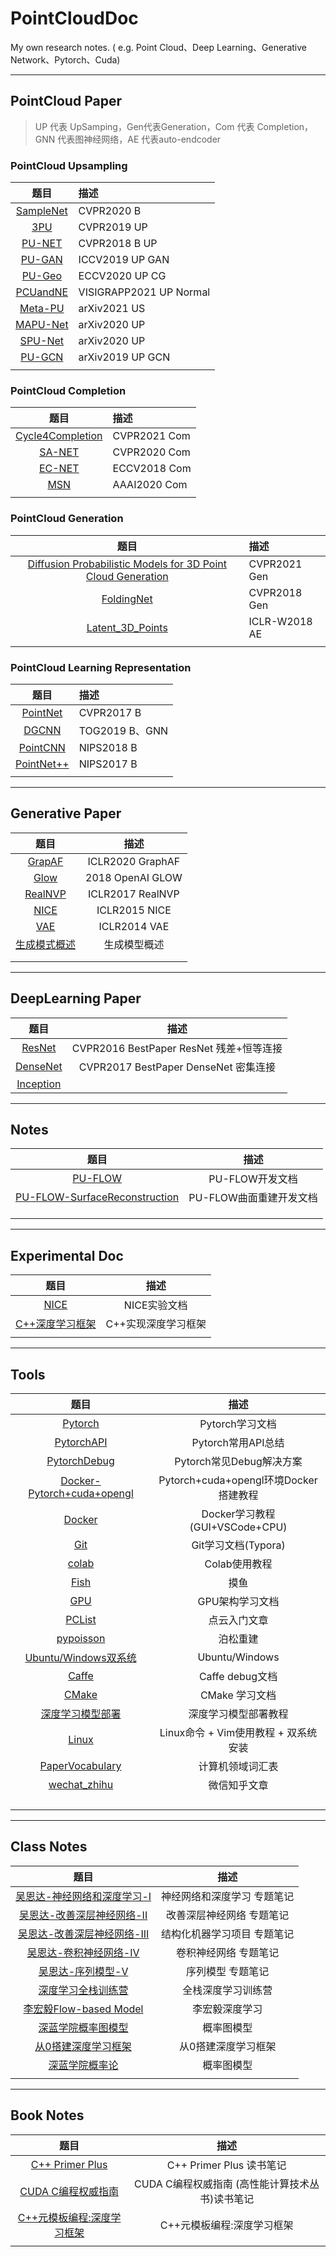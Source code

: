 # PointCloudDoc

My own research notes. ( e.g. Point Cloud、Deep Learning、Generative Network、Pytorch、Cuda)



---
## PointCloud Paper
> UP 代表 UpSamping，Gen代表Generation，Com 代表 Completion，GNN 代表图神经网络，AE 代表auto-endcoder

### PointCloud Upsampling

| 题目 | 描述 |
| :--: | :-- |
| [SampleNet](P_SampleNet阅读.md) |CVPR2020 B |
| [3PU](P_3PU阅读复现.md)  | CVPR2019 UP     |
| [PU-NET](P_PU-NET阅读复现.md) |CVPR2018 B UP|
| [PU-GAN](P_PU-GAN阅读复现.md) | ICCV2019 UP GAN|
| [PU-Geo](P_PUGeo阅读复现.md) | ECCV2020 UP CG|
| [PCUandNE](P_PCUandNE.md) |VISIGRAPP2021 UP Normal|
| [Meta-PU](P_Meta-PU阅读.md) |arXiv2021 US |
| [MAPU-Net](P_MAPU-Net.md)    | arXiv2020 UP    |
| [SPU-Net](P_SPU-Net阅读.md) |arXiv2020 UP|
| [PU-GCN](P_PU-GCN阅读.md) | arXiv2019 UP GCN |
|      |      |


### PointCloud Completion
| 题目 | 描述 |
| :--: | :-- |
| [Cycle4Completion](P_G_Cycle4Completion.md)     | CVPR2021 Com     |
| [SA-NET](P_C_SA-Net阅读.md) | CVPR2020 Com|
| [EC-NET](P_C_EC-NET阅读复现.md)    | ECCV2018 Com    |
| [MSN](P_C_MSN阅读复现.md) | AAAI2020 Com |
|      |      |


### PointCloud Generation
| 题目 | 描述 |
| :--: | :-- |
| [Diffusion Probabilistic Models for 3D Point Cloud Generation](P_C_diffusionPC阅读.md)    | CVPR2021 Gen     |
| [FoldingNet](P_G_FoldingNet阅读.md)    |CVPR2018 Gen     |
| [Latent_3D_Points](P_G_latent_3d_points阅读复现改写.md)  |ICLR-W2018  AE  |
|      |      |


### PointCloud Learning Representation
| 题目 | 描述 |
| :--: | :-- |
|  [PointNet](P_LR_PointNet阅读复现.md)    | CVPR2017 B |
| [DGCNN](P_LR_DGCNN.md)     |  TOG2019 B、GNN  |
| [PointCNN](P_LR_PointCNN阅读复现.md) | NIPS2018 B|
| [PointNet++](P_LR_PointNet++阅读.md)     |NIPS2017  B    |
|      |      |

---

## Generative Paper

| 题目 | 描述 |
| :--: | :--: |
|[GrapAF](G_GraphAF.md)      | ICLR2020 GraphAF     |
| [Glow](G_Glow阅读.md)     | 2018 OpenAI GLOW     |
| [RealNVP](G_RealNVP阅读.md)     | ICLR2017  RealNVP    |
| [NICE](G_NICE阅读.md)     | ICLR2015 NICE     |
| [VAE](G_VAE.md)     | ICLR2014 VAE     |
| [生成模式概述](G_生成模型概述.md)      |   生成模型概述   |
|      |      |
|      |      |


---
## DeepLearning Paper
| 题目 | 描述 |
| :--: | :--: |
| [ResNet](Pre_ResNet.md)     |CVPR2016 BestPaper ResNet 残差+恒等连接      |
| [DenseNet](Pre_DenseNet.md)     |CVPR2017 BestPaper DenseNet 密集连接     |
| [Inception](Pre_Inception.md)     |      |


---
## Notes

| 题目 | 描述 |
| :--: | :--: |
| [PU-FLOW](P_PU-FLOW.md)     |   PU-FLOW开发文档   |
| [PU-FLOW-SurfaceReconstruction](P_PU-FLOW-SurfaceReconstruction.md)     |  PU-FLOW曲面重建开发文档    |
|      |      |
|      |      |
|      |      |

---
## Experimental Doc

| 题目 | 描述 |
| :--: | :--: |
| [NICE](E_NICE.md)     |  NICE实验文档    |
| [C++深度学习框架](E_Cpp4DL.md)     | C++实现深度学习框架     |
|      |      |

---
## Tools

| 题目 | 描述 |
| :--: | :--: |
|  [Pytorch](T_Pytorch.md)    |  Pytorch学习文档    |
|  [PytorchAPI](T_PytorchAPI.md)   | Pytorch常用API总结    |
|  [PytorchDebug](T_Pytorch_Debug.md)   | Pytorch常见Debug解决方案    |
|  [Docker-Pytorch+cuda+opengl](T_Docker-Pytorch+cuda+opengl.md)    |  Pytorch+cuda+opengl环境Docker搭建教程    |
|  [Docker](T_Docker.md)    |  Docker学习教程(GUI+VSCode+CPU)    |
|  [Git](T_Git.md)    |  Git学习文档(Typora)    |
|  [colab](T_Colab.md)    |   Colab使用教程   |
|  [Fish](T_Fish.md)    |  摸鱼    |
|  [GPU](T_GPU.md)    | GPU架构学习文档     |
|  [PCList](T_PCList.md)   |点云入门文章      |
|  [pypoisson](T_pypoisson.md)    | 泊松重建     |
|  [Ubuntu/Windows双系统](T_Ubuntu双系统安装.md)    | Ubuntu/Windows     |
| [Caffe](T_Caffe.md) | Caffe debug文档|
| [CMake](T_CMake.md)     |CMake 学习文档      |
| [深度学习模型部署](T_DLModel部署.md)    | 深度学习模型部署教程     |
| [Linux](T_Linux.md)     | Linux命令 + Vim使用教程 + 双系统安装  | [OS](T_OS.md)     | 操作系统学习文档     |
| [PaperVocabulary](T_PaperVocabulary.md)    |  计算机领域词汇表    |
|  [wechat_zhihu](T_wechat_zhihu.md)    | 微信知乎文章     |
|      |      |
|      |      |
|      |      |
|      |      |

---
## Class Notes

| 题目 | 描述 |
| :--: | :--: |
| [吴恩达-神经网络和深度学习-I](C_DL_W1.md)    | 神经网络和深度学习 专题笔记   |
| [吴恩达-改善深层神经网络-II](C_DL_W2.md)     | 改善深层神经网络 专题笔记     |
| [吴恩达-改善深层神经网络-III](C_DL_W3.md)     | 结构化机器学习项目 专题笔记      |
| [吴恩达-卷积神经网络-IV](C_DL_W4.md)     |  卷积神经网络 专题笔记    |
| [吴恩达-序列模型-V](C_DL_W4.md)     |  序列模型 专题笔记    |
| [深度学习全栈训练营](C_DLFullStack.md)     |  全栈深度学习训练营    |
| [李宏毅Flow-based Model](C_Flow.md)     | 李宏毅深度学习   |
| [深蓝学院概率图模型](C_PGM.md)     | 概率图模型    |
| [从0搭建深度学习框架](C_3DL.md)     | 从0搭建深度学习框架     |
| [深蓝学院概率论](C_ProbabilityTheory.md)     | 概率图模型    |
|      |      |


---
## Book Notes

| 题目 | 描述 |
| :--: | :--: |
| [C++ Primer Plus](B_CppPrimerPlus.md)     |   C++ Primer Plus 读书笔记   |
| [CUDA C编程权威指南](B_CUDA_C.md)     |  CUDA C编程权威指南 (高性能计算技术丛书)读书笔记    |
| [C++元模板编程:深度学习框架](B_Cpp4DL.md)     |C++元模板编程:深度学习框架      |
|      |      |
